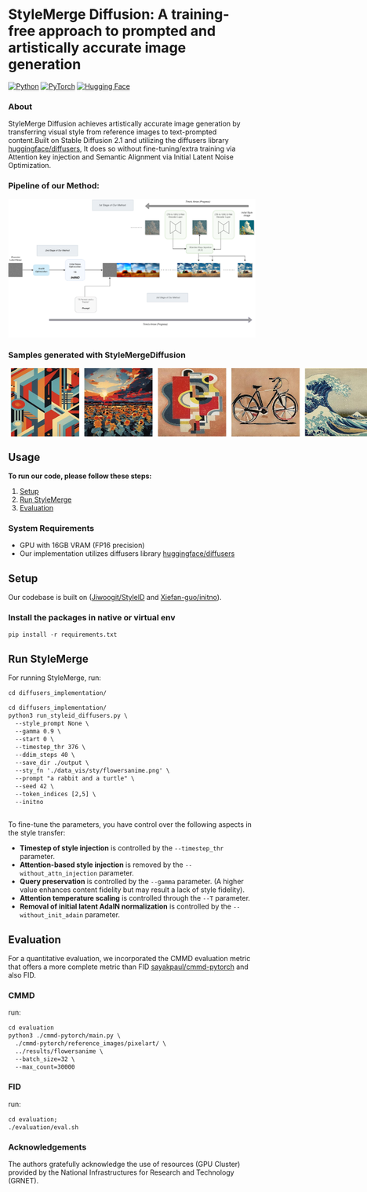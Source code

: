 # StyleMerge Diffusion: A training-free approach to prompted and artistically accurate image generation

[![Python](https://img.shields.io/badge/python-3.8+-blue.svg)](https://www.python.org/downloads/)
[![PyTorch](https://img.shields.io/badge/PyTorch-ee4c2c?logo=pytorch&logoColor=white)](#)
[![Hugging Face](https://img.shields.io/badge/Hugging%20Face-FFD21E?logo=huggingface&logoColor=000)](#)

### About
StyleMerge Diffusion achieves artistically accurate image generation by transferring visual style from reference images to text-prompted content.Built on Stable Diffusion 2.1 and utilizing the diffusers library [huggingface/diffusers](https://github.com/huggingface/diffusers), It does so without fine-tuning/extra training via Attention key injection and Semantic Alignment via Initial Latent Noise Optimization.

### Pipeline of our Method:


  <picture>
    <source media="(prefers-color-scheme: dark)" srcset="./assets/stymerge_pipeline.png" width="700">
    <source media="(prefers-color-scheme: light)" srcset="./assets/stymerge_pipeline_light.png" width="700">
    <img alt="Description" src="./assets/stymerge_pipeline_light.png" width="700"/>
  </picture>
  <!--<img src="./assets/stymerge_pipeline.png" class="center" width="700"/>-->

### Samples generated with StyleMergeDiffusion
<div style="display: flex; justify-content: space-around;">
  <img src="./assets/abstract_userstudy2.jpg" alt="img1" width="300"/>
  <img src="./assets/af_userstudy.jpg" alt="img2" width="300"/>
  <img src="./assets/wave_userstudy2.jpg" alt="img3" width="300"/>
  <img src="./assets/pixelart_userstudy.jpg" alt="img4" width="300"/>
  
</div>

## Usage

**To run our code, please follow these steps:**

1. [Setup](#setup)
2. [Run StyleMerge](#run-stylemerge)
3. [Evaluation](#evaluation)

### System Requirements
- GPU with 16GB VRAM (FP16 precision)
- Our implementation utilizes diffusers library [huggingface/diffusers](https://github.com/huggingface/diffusers)

## Setup

Our codebase is built on ([Jiwoogit/StyleID](https://github.com/jiwoogit/StyleID) and [Xiefan-guo/initno](https://github.com/xiefan-guo/initno)).

### Install the packages in native or virtual env

```
pip install -r requirements.txt
```

## Run StyleMerge

For running StyleMerge, run:

```
cd diffusers_implementation/
```
```
cd diffusers_implementation/
python3 run_styleid_diffusers.py \
  --style_prompt None \
  --gamma 0.9 \
  --start 0 \
  --timestep_thr 376 \
  --ddim_steps 40 \
  --save_dir ./output \
  --sty_fn './data_vis/sty/flowersanime.png' \
  --prompt "a rabbit and a turtle" \
  --seed 42 \
  --token_indices [2,5] \
  --initno
  
  ```

To fine-tune the parameters, you have control over the following aspects in the style transfer:

- **Timestep of style injection** is controlled by the `--timestep_thr` parameter.
- **Attention-based style injection** is removed by the `--without_attn_injection` parameter.
- **Query preservation** is controlled by the `--gamma` parameter.
  (A higher value enhances content fidelity but may result a lack of style fidelity).
- **Attention temperature scaling** is controlled through the `--T` parameter.
- **Removal of initial latent AdaIN normalization** is controlled by the `--without_init_adain` parameter.

## Evaluation

For a quantitative evaluation, we incorporated the CMMD evaluation metric that offers a more complete metric than FID [sayakpaul/cmmd-pytorch](https://github.com/sayakpaul/cmmd-pytorch) and also FID.

### CMMD
run:
```
cd evaluation
python3 ./cmmd-pytorch/main.py \
  ./cmmd-pytorch/reference_images/pixelart/ \
  ../results/flowersanime \
  --batch_size=32 \
  --max_count=30000
```

### FID
run:
```
cd evaluation;
./evaluation/eval.sh
```

### Acknowledgements

The authors gratefully acknowledge the use of resources (GPU Cluster) provided by the National Infrastructures for Research and Technology (GRNET).
